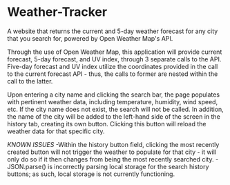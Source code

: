 # Weather-Tracker
A website that returns the current and 5-day weather forecast for any city that you search for, powered by Open Weather Map's API.

Through the use of Open Weather Map, this application will provide current forecast, 5-day forecast, and UV index, through 3 separate calls to the API. Five-day forecast and UV index utilize the coordinates provided in the call to the current forecast API - thus, the calls to former are nested within the call to the latter.

Upon entering a city name and clicking the search bar, the page populates with pertinent weather data, including temperature, humidity, wind speed, etc. If the city name does not exist, the search will not be called. In addition, the name of the city will be added to the left-hand side of the screen in the history tab, creating its own button. Clicking this button will reload the weather data for that specific city.


*KNOWN ISSUES*
-Within the history button field, clicking the most recently created button will not trigger the weather to populate for that city - it will only do so if it then changes from being the most recently searched city.
-JSON.parse() is incorrectly parsing local storage for the search history buttons; as such, local storage is not currently functioning.
